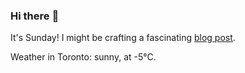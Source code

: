 ### Hi there :wave:

It's Sunday! I might be crafting a fascinating [blog post](https://benjaminwuethrich.dev).

Weather in Toronto: sunny, at -5°C.
